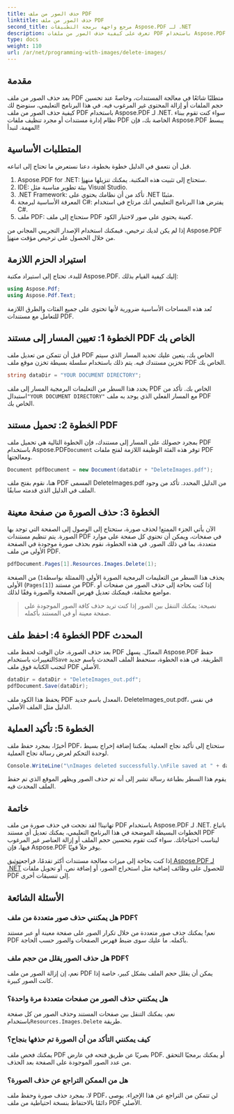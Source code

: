 ```yaml
---
title: حذف الصور من ملف PDF
linktitle: حذف الصور من ملف PDF
second_title: مرجع واجهة برمجة التطبيقات Aspose.PDF لـ .NET
description: تعرف على كيفية حذف الصور من ملفات PDF باستخدام Aspose.PDF for .NET في برنامج تعليمي بسيط خطوة بخطوة. قم بتحسين ملفات PDF عن طريق إزالة الصور غير المرغوب فيها بسهولة.
type: docs
weight: 110
url: /ar/net/programming-with-images/delete-images/
---
```

## مقدمة

يعد حذف الصور من ملف PDF متطلبًا شائعًا في معالجة المستندات، وخاصةً عند تحسين حجم الملفات أو إزالة المحتوى غير المرغوب فيه. في هذا البرنامج التعليمي، سنوضح لك كيفية حذف الصور من ملف PDF باستخدام Aspose.PDF لـ .NET. سواء كنت تقوم ببناء نظام إدارة مستندات أو مجرد تنظيف ملفات PDF الخاصة بك، فإن Aspose.PDF يبسط المهمة. لنبدأ!

## المتطلبات الأساسية

قبل أن نتعمق في الدليل خطوة بخطوة، دعنا نستعرض ما تحتاج إلى اتباعه.

1.  Aspose.PDF for .NET: ستحتاج إلى تثبيت هذه المكتبة. يمكنك تنزيلها من[هنا](https://releases.aspose.com/pdf/net/).
2. IDE: بيئة تطوير مناسبة مثل Visual Studio.
3. .NET Framework: تأكد من أن نظامك يحتوي على .NET مثبتًا.
4. المعرفة الأساسية لبرمجة C#: يفترض هذا البرنامج التعليمي أنك مرتاح في استخدام C#.
5. ملف PDF: ستحتاج إلى ملف PDF كعينة يحتوي على صور لاختبار الكود.

 إذا لم يكن لديك ترخيص، فيمكنك استخدام الإصدار التجريبي المجاني من Aspose.PDF من خلال الحصول على ترخيص مؤقت من[هنا](https://purchase.aspose.com/temporary-license/).

## استيراد الحزم اللازمة

للبدء، تحتاج إلى استيراد مكتبة Aspose.PDF. إليك كيفية القيام بذلك:

```csharp
using Aspose.Pdf;
using Aspose.Pdf.Text;
```

تُعد هذه المساحات الأساسية ضرورية لأنها تحتوي على جميع الفئات والطرق اللازمة للتعامل مع مستندات PDF.

## الخطوة 1: تعيين المسار إلى مستند PDF الخاص بك

قبل أن تتمكن من تعديل ملف PDF الخاص بك، يتعين عليك تحديد المسار الذي سيتم تخزين مستندك فيه. يتم ذلك باستخدام سلسلة بسيطة تخزن موقع ملف PDF الخاص بك.

```csharp
string dataDir = "YOUR DOCUMENT DIRECTORY";
```

 يحدد هذا السطر من التعليمات البرمجية المسار إلى ملف PDF الخاص بك. تأكد من استبدال`"YOUR DOCUMENT DIRECTORY"` مع المسار الفعلي الذي يوجد به ملف PDF الخاص بك.

## الخطوة 2: تحميل مستند PDF

 بمجرد حصولك على المسار إلى مستندك، فإن الخطوة التالية هي تحميل ملف PDF باستخدام Aspose.PDF`Document` توفر هذه الفئة الوظيفة اللازمة لفتح ملفات PDF ومعالجتها.

```csharp
Document pdfDocument = new Document(dataDir + "DeleteImages.pdf");
```

هنا، نقوم بفتح ملف PDF المسمى DeleteImages.pdf من الدليل المحدد. تأكد من وجود الملف في الدليل الذي قدمته سابقًا.

## الخطوة 3: حذف الصورة من صفحة معينة

الآن يأتي الجزء الممتع! لحذف صورة، ستحتاج إلى الوصول إلى الصفحة التي توجد بها الصورة. يتم تنظيم مستندات PDF في صفحات، ويمكن أن تحتوي كل صفحة على موارد متعددة، بما في ذلك الصور. في هذه الخطوة، نقوم بحذف صورة موجودة في الصفحة الأولى من ملف PDF.

```csharp
pdfDocument.Pages[1].Resources.Images.Delete(1);
```

 يحذف هذا السطر من التعليمات البرمجية الصورة الأولى (الممثلة بواسطة`1`) من الصفحة الأولى (`Pages[1]`) من مستند PDF. إذا كنت بحاجة إلى حذف الصور من صفحات أو مواضع مختلفة، فيمكنك تعديل فهرس الصفحة والصورة وفقًا لذلك.

> نصيحة: يمكنك التنقل بين الصور إذا كنت تريد حذف كافة الصور الموجودة على صفحة معينة أو في المستند بأكمله.

## الخطوة 4: احفظ ملف PDF المحدث

 بعد حذف الصورة، حان الوقت لحفظ ملف PDF المعدّل. يسهل Aspose.PDF حفظ التغييرات باستخدام`Save` الطريقة. في هذه الخطوة، سنحفظ الملف المحدث باسم جديد لتجنب الكتابة فوق ملف PDF الأصلي.

```csharp
dataDir = dataDir + "DeleteImages_out.pdf";
pdfDocument.Save(dataDir);
```

يحفظ هذا الكود ملف PDF المعدل باسم جديد، DeleteImages_out.pdf، في نفس الدليل مثل الملف الأصلي.

## الخطوة 5: تأكيد العملية

أخيرًا، بمجرد حفظ ملف PDF، ستحتاج إلى تأكيد نجاح العملية. يمكننا إضافة إخراج بسيط لوحدة التحكم لعرض رسالة نجاح العملية.

```csharp
Console.WriteLine("\nImages deleted successfully.\nFile saved at " + dataDir);
```

يقوم هذا السطر بطباعة رسالة تشير إلى أنه تم حذف الصور ويظهر الموقع الذي تم حفظ الملف المحدث فيه.

## خاتمة

تهانينا! لقد نجحت في حذف صورة من ملف PDF باستخدام Aspose.PDF لـ .NET. باتباع الخطوات البسيطة الموضحة في هذا البرنامج التعليمي، يمكنك تعديل أي مستند PDF ليناسب احتياجاتك. سواء كنت تقوم بتحسين حجم الملف أو إزالة العناصر غير المرغوب فيها، فإن Aspose.PDF يوفر حلاً قويًا.

 إذا كنت بحاجة إلى ميزات معالجة مستندات أكثر تقدمًا، فراجع[توثيق Aspose.PDF لـ .NET](https://reference.aspose.com/pdf/net/) للحصول على وظائف إضافية مثل استخراج الصور، أو إضافة نص، أو تحويل ملفات PDF إلى تنسيقات أخرى.

## الأسئلة الشائعة

### هل يمكنني حذف صور متعددة من ملف PDF؟
نعم! يمكنك حذف صور متعددة من خلال تكرار الصور على صفحة معينة أو عبر مستند PDF بأكمله. ما عليك سوى ضبط فهرس الصفحات والصور حسب الحاجة.

### هل حذف الصور يقلل من حجم ملف PDF؟
نعم، إن إزالة الصور من ملف PDF يمكن أن يقلل حجم الملف بشكل كبير، خاصة إذا كانت الصور كبيرة.

### هل يمكنني حذف الصور من صفحات متعددة مرة واحدة؟
 نعم، يمكنك التنقل بين صفحات المستند وحذف الصور من كل صفحة باستخدام`Resources.Images.Delete` طريقة.

### كيف يمكنني التأكد من أن الصورة تم حذفها بنجاح؟
يمكنك فحص ملف PDF بصريًا عن طريق فتحه في عارض PDF. أو يمكنك برمجيًا التحقق من عدد الصور الموجودة على الصفحة بعد الحذف.

### هل من الممكن التراجع عن حذف الصورة؟
لا، بمجرد حذف صورة وحفظ ملف PDF، لن تتمكن من التراجع عن هذا الإجراء. يوصى دائمًا بالاحتفاظ بنسخة احتياطية من ملف PDF الأصلي.